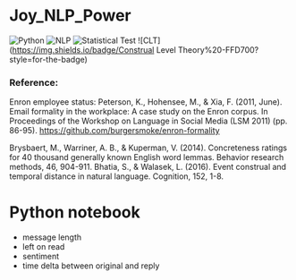 # Joy_NLP_Power
![Python](https://img.shields.io/badge/Python-3776AB?style=for-the-badge&logo=python&logoColor=white)
![NLP](https://img.shields.io/badge/Natural%20Language%20Processing-4B8BBE?style=for-the-badge)
![Statistical Test](https://img.shields.io/badge/Statistical%20Test-FFD700?style=for-the-badge)
![CLT](https://img.shields.io/badge/Construal Level Theory%20-FFD700?style=for-the-badge)



### Reference: 
Enron employee status: Peterson, K., Hohensee, M., & Xia, F. (2011, June). Email formality in the workplace: A case study on the Enron corpus. In Proceedings of the Workshop on Language in Social Media (LSM 2011) (pp. 86-95). https://github.com/burgersmoke/enron-formality

Brysbaert, M., Warriner, A. B., & Kuperman, V. (2014). Concreteness ratings for 40 thousand generally known English word lemmas. Behavior research methods, 46, 904-911.
Bhatia, S., & Walasek, L. (2016). Event construal and temporal distance in natural language. Cognition, 152, 1-8.


# Python notebook
- message length
- left on read
- sentiment
- time delta between original and reply
